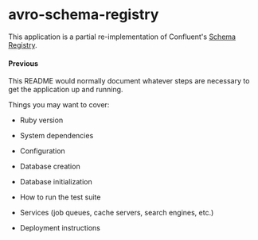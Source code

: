 # avro-schema-registry

This application is a partial re-implementation of Confluent's [Schema Registry](http://docs.confluent.io/2.0.0/schema-registry/docs/intro.html).



#### Previous

This README would normally document whatever steps are necessary to get the
application up and running.

Things you may want to cover:

* Ruby version

* System dependencies

* Configuration

* Database creation

* Database initialization

* How to run the test suite

* Services (job queues, cache servers, search engines, etc.)

* Deployment instructions


